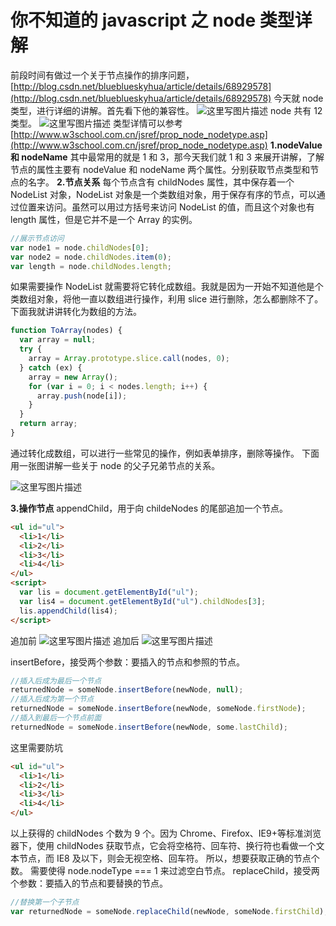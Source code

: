 # 你不知道的 javascript 之 node 类型详解

前段时间有做过一个关于节点操作的排序问题，
[http://blog.csdn.net/blueblueskyhua/article/details/68929578](http://blog.csdn.net/blueblueskyhua/article/details/68929578)
今天就 node 类型，进行详细的讲解。首先看下他的兼容性。
![这里写图片描述](https://s3.mdedit.online/blog/1579506284759.png)
node 共有 12 类型。
![这里写图片描述](https://s3.mdedit.online/blog/1579506284764.png)
类型详情可以参考[http://www.w3school.com.cn/jsref/prop_node_nodetype.asp](http://www.w3school.com.cn/jsref/prop_node_nodetype.asp)
**1.nodeValue 和 nodeName**
其中最常用的就是 1 和 3，那今天我们就 1 和 3 来展开讲解，了解节点的属性主要有 nodeValue 和 nodeName 两个属性。分别获取节点类型和节点的名字。
**2.节点关系**
每个节点含有 childNodes 属性，其中保存着一个 NodeList 对象，NodeList 对象是一个类数组对象，用于保存有序的节点，可以通过位置来访问。虽然可以用过方括号来访问 NodeList 的值，而且这个对象也有 length 属性，但是它并不是一个 Array 的实例。

```javascript
//展示节点访问
var node1 = node.childNodes[0];
var node2 = node.childNodes.item(0);
var length = node.childNodes.length;
```

如果需要操作 NodeList 就需要将它转化成数组。我就是因为一开始不知道他是个类数组对象，将他一直以数组进行操作，利用 slice 进行删除，怎么都删除不了。下面我就讲讲转化为数组的方法。

```javascript
function ToArray(nodes) {
  var array = null;
  try {
    array = Array.prototype.slice.call(nodes, 0);
  } catch (ex) {
    array = new Array();
    for (var i = 0; i < nodes.length; i++) {
      array.push(node[i]);
    }
  }
  return array;
}
```

通过转化成数组，可以进行一些常见的操作，例如表单排序，删除等操作。
下面用一张图讲解一些关于 node 的父子兄弟节点的关系。

![这里写图片描述](https://s3.mdedit.online/blog/1579506286331.jpg)

**3.操作节点**
appendChild，用于向 childeNodes 的尾部追加一个节点。

```html
<ul id="ul">
  <li>1</li>
  <li>2</li>
  <li>3</li>
  <li>4</li>
</ul>
<script>
  var lis = document.getElementById("ul");
  var lis4 = document.getElementById("ul").childNodes[3];
  lis.appendChild(lis4);
</script>
```

追加前
![这里写图片描述](https://s3.mdedit.online/blog/1579506284398.png)
追加后
![这里写图片描述](https://s3.mdedit.online/blog/1579506284907.png)

insertBefore，接受两个参数：要插入的节点和参照的节点。

```javascript
//插入后成为最后一个节点
returnedNode = someNode.insertBefore(newNode, null);
//插入后成为第一个节点
returnedNode = someNode.insertBefore(newNode, someNode.firstNode);
//插入到最后一个节点前面
returnedNode = someNode.insertBefore(newNode, some.lastChild);
```

这里需要防坑

```html
<ul id="ul">
  <li>1</li>
  <li>2</li>
  <li>3</li>
  <li>4</li>
</ul>
```

以上获得的 childNodes 个数为 9 个。因为 Chrome、Firefox、IE9+等标准浏览器下，使用 childNodes 获取节点，它会将空格符、回车符、换行符也看做一个文本节点，而 IE8 及以下，则会无视空格、回车符。
所以，想要获取正确的节点个数。
需要使得 node.nodeType === 1 来过滤空白节点。
replaceChild，接受两个参数：要插入的节点和要替换的节点。

```javascript
//替换第一个子节点
var returnedNode = someNode.replaceChild(newNode, someNode.firstChild);
```
